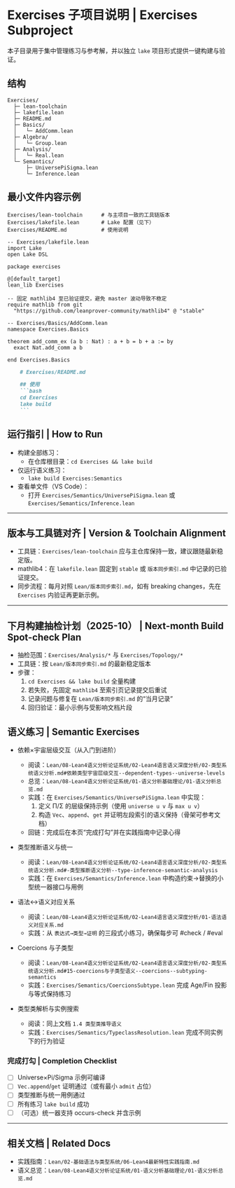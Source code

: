 # Exercises 子项目说明 | Exercises Subproject

本子目录用于集中管理练习与参考解，并以独立 `lake` 项目形式提供一键构建与验证。

## 结构

```text
Exercises/
  ├─ lean-toolchain
  ├─ lakefile.lean
  ├─ README.md
  ├─ Basics/
  │   └─ AddComm.lean
  ├─ Algebra/
  │   └─ Group.lean
  ├─ Analysis/
  │   └─ Real.lean
  └─ Semantics/
      ├─ UniversePiSigma.lean
      └─ Inference.lean
```

## 最小文件内容示例

```text
Exercises/lean-toolchain      # 与主项目一致的工具链版本
Exercises/lakefile.lean       # Lake 配置（见下）
Exercises/README.md           # 使用说明
```

```lean
-- Exercises/lakefile.lean
import Lake
open Lake DSL

package exercises

@[default_target]
lean_lib Exercises

-- 固定 mathlib4 至已验证提交，避免 master 波动导致不稳定
require mathlib from git
  "https://github.com/leanprover-community/mathlib4" @ "stable"
```

```lean
-- Exercises/Basics/AddComm.lean
namespace Exercises.Basics

theorem add_comm_ex (a b : Nat) : a + b = b + a := by
  exact Nat.add_comm a b

end Exercises.Basics
```

```markdown
    # Exercises/README.md

    ## 使用
    ```bash
    cd Exercises
    lake build
    ```

```

## 运行指引 | How to Run

- 构建全部练习：
  - 在仓库根目录：`cd Exercises && lake build`
- 仅运行语义练习：
  - `lake build Exercises:Semantics`
- 查看单文件（VS Code）：
  - 打开 `Exercises/Semantics/UniversePiSigma.lean` 或 `Exercises/Semantics/Inference.lean`

---

## 版本与工具链对齐 | Version & Toolchain Alignment

- 工具链：`Exercises/lean-toolchain` 应与主仓库保持一致，建议跟随最新稳定版。
- mathlib4：在 `lakefile.lean` 固定到 `stable` 或 `版本同步索引.md` 中记录的已验证提交。
- 同步流程：每月对照 `Lean/版本同步索引.md`，如有 breaking changes，先在 `Exercises` 内验证再更新示例。

---

## 下月构建抽检计划（2025-10） | Next-month Build Spot-check Plan

- 抽检范围：`Exercises/Analysis/*` 与 `Exercises/Topology/*`
- 工具链：按 `Lean/版本同步索引.md` 的最新稳定版本
- 步骤：
  1) `cd Exercises && lake build` 全量构建
  2) 若失败，先固定 `mathlib4` 至索引页记录提交后重试
  3) 记录问题与修复在 `Lean/版本同步索引.md` 的“当月记录”
  4) 回归验证：最小示例与受影响文档片段

## 语义练习 | Semantic Exercises

- 依赖×宇宙层级交互（从入门到进阶）
  - 阅读：`Lean/08-Lean4语义分析论证系统/02-Lean4语言语义深度分析/02-类型系统语义分析.md#依赖类型宇宙层级交互--dependent-types--universe-levels`
  - 总览：`Lean/08-Lean4语义分析论证系统/01-语义分析基础理论/01-语义分析总览.md`
  - 实践：在 `Exercises/Semantics/UniversePiSigma.lean` 中实现：
    1) 定义 Π/Σ 的层级保持示例（使用 `universe u v` 与 `max u v`）
    2) 构造 `Vec`、`append`、`get` 并证明左段索引的语义保持（骨架可参考文档）
  - 回链：完成后在本页“完成打勾”并在实践指南中记录心得

- 类型推断语义与统一
  - 阅读：`Lean/08-Lean4语义分析论证系统/02-Lean4语言语义深度分析/02-类型系统语义分析.md#-类型推断语义分析--type-inference-semantic-analysis`
  - 实践：在 `Exercises/Semantics/Inference.lean` 中构造约束→替换的小型统一器接口与用例

- 语法↔语义对应关系
  - 阅读：`Lean/08-Lean4语义分析论证系统/02-Lean4语言语义深度分析/01-语法语义对应关系.md`
  - 实践：从 `表达式→类型→证明` 的三段式小练习，确保每步可 #check / #eval

- Coercions 与子类型
  - 阅读：`Lean/08-Lean4语义分析论证系统/02-Lean4语言语义深度分析/02-类型系统语义分析.md#15-coercions与子类型语义--coercions--subtyping-semantics`
  - 实践：`Exercises/Semantics/CoercionsSubtype.lean` 完成 Age/Fin 投影与等式保持练习

- 类型类解析与实例搜索
  - 阅读：同上文档 `1.4 类型类推导语义`
  - 实践：`Exercises/Semantics/TypeclassResolution.lean` 完成不同实例下的行为验证

### 完成打勾 | Completion Checklist

- [ ] Universe×Pi/Sigma 示例可编译
- [ ] `Vec.append`/`get` 证明通过（或有最小 `admit` 占位）
- [ ] 类型推断与统一用例通过
- [ ] 所有练习 `lake build` 成功
- [ ] （可选）统一器支持 occurs-check 并含示例

---

## 相关文档 | Related Docs

- 实践指南：`Lean/02-基础语法与类型系统/06-Lean4最新特性实践指南.md`
- 语义总览：`Lean/08-Lean4语义分析论证系统/01-语义分析基础理论/01-语义分析总览.md`
